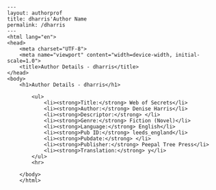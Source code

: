 
    ---
    layout: authorprof
    title: dharris'Author Name 
    permalink: /dharris
    ---
    <html lang="en">
    <head>
        <meta charset="UTF-8">
        <meta name="viewport" content="width=device-width, initial-scale=1.0">
        <title>Author Details - dharris</title>
    </head>
    <body>
        <h1>Author Details - dharris</h1>
        
            <ul>
                <li><strong>Title:</strong> Web of Secrets</li>
                <li><strong>Author:</strong> Denise Harris</li>
                <li><strong>Descriptor:</strong> </li>
                <li><strong>Genre:</strong> Fiction (Novel)</li>
                <li><strong>Language:</strong> English</li>
                <li><strong>Pub ID:</strong> leeds_england</li>
                <li><strong>Pubdate:</strong> </li>
                <li><strong>Publisher:</strong> Peepal Tree Press</li>
                <li><strong>Translation:</strong> y</li>
            </ul>
            <hr>
            
        </body>
        </html>
        
